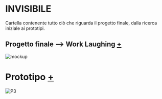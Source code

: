 # INVISIBILE

Cartella contenente tutto ciò che riguarda il progetto finale, dalla ricerca iniziale ai prototipi.

## Progetto finale --> Work Laughing [+](https://github.com/Lucrezia604/archive/blob/main/Lucrezia604/INVISIBILE/Documento/DSII-2021_Lucrezia-Nediani_Work%20Laughing_compressed.pdf) 


![mockup](https://user-images.githubusercontent.com/79698027/122650764-f68ef280-d134-11eb-99a2-0af06d0b00a7.jpg) 


# Prototipo [+](https://github.com/Lucrezia604/archive/blob/main/Lucrezia604/INVISIBILE/Documento/DSII-2021_Lucrezia-Nediani_Work%20Laughing_compressed.pdf)

![P3](https://user-images.githubusercontent.com/79698027/122650844-59808980-d135-11eb-8212-86c50ea2712e.JPG)



